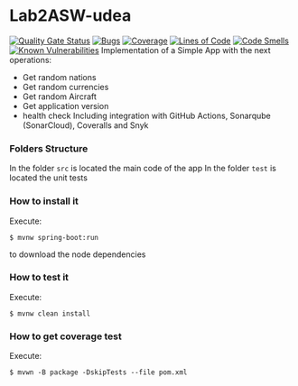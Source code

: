 # Lab2ASW-udea
[![Quality Gate Status](https://sonarcloud.io/api/project_badges/measure?project=DuserQ_Lab2ASW-udea&metric=alert_status)](https://sonarcloud.io/summary/new_code?id=DuserQ_Lab2ASW-udea)
[![Bugs](https://sonarcloud.io/api/project_badges/measure?project=DuserQ_Lab2ASW-udea&metric=bugs)](https://sonarcloud.io/summary/new_code?id=DuserQ_Lab2ASW-udea)
[![Coverage](https://sonarcloud.io/api/project_badges/measure?project=DuserQ_Lab2ASW-udea&metric=coverage)](https://sonarcloud.io/summary/new_code?id=DuserQ_Lab2ASW-udea)
[![Lines of Code](https://sonarcloud.io/api/project_badges/measure?project=DuserQ_Lab2ASW-udea&metric=ncloc)](https://sonarcloud.io/summary/new_code?id=DuserQ_Lab2ASW-udea)
[![Code Smells](https://sonarcloud.io/api/project_badges/measure?project=DuserQ_Lab2ASW-udea&metric=code_smells)](https://sonarcloud.io/summary/new_code?id=DuserQ_Lab2ASW-udea)
[![Known Vulnerabilities](https://snyk.io/test/github/DuserQ/Lab2ASW-udea/badge.svg)](https://snyk.io/test/github/DuserQ/Lab2ASW-udea)
Implementation of a Simple App with the next operations:
* Get random nations
* Get random currencies
* Get random Aircraft
* Get application version
* health check
  Including integration with GitHub Actions, Sonarqube (SonarCloud), Coveralls and
  Snyk
### Folders Structure
In the folder `src` is located the main code of the app
In the folder `test` is located the unit tests
### How to install it
Execute:
```shell
$ mvnw spring-boot:run
```
to download the node dependencies
### How to test it
Execute:
```shell
$ mvnw clean install
```
### How to get coverage test
Execute:
```shell
$ mvwn -B package -DskipTests --file pom.xml
```